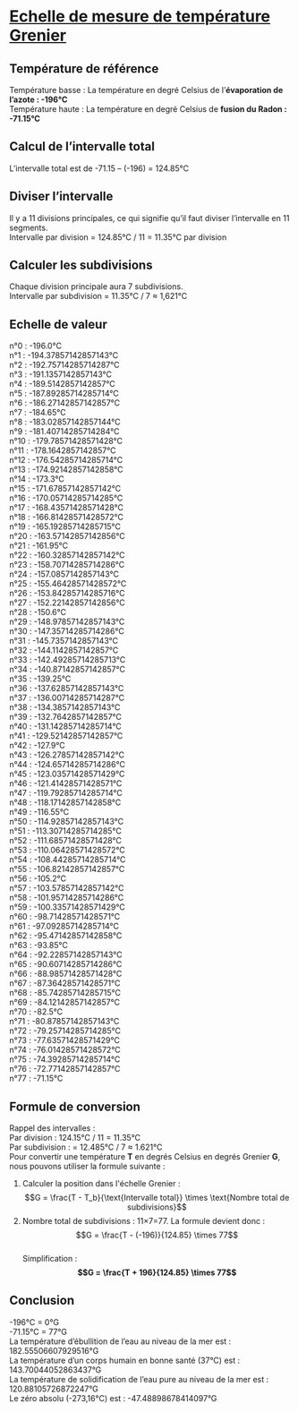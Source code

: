 # [Echelle de mesure de température Grenier](https://arthurgrenier.github.io/CelsiusToGrenier/)
## Température de référence
Température basse : La température en degré Celsius de l’**évaporation de l’azote : -196°C**  
Température haute : La température en degré Celsius de **fusion du Radon : -71.15°C**

## Calcul de l’intervalle total
L’intervalle total est de -71.15 – (-196) = 124.85°C

## Diviser l’intervalle
Il y a 11 divisions principales, ce qui signifie qu’il faut diviser l’intervalle en 11 segments.  
Intervalle par division = 124.85°C / 11 = 11.35°C par division

## Calculer les subdivisions
Chaque division principale aura 7 subdivisions.  
Intervalle par subdivision = 11.35°C / 7 ≈ 1,621°C

## Echelle de valeur
n°0 : -196.0°C  
n°1 : -194.37857142857143°C  
n°2 : -192.75714285714287°C  
n°3 : -191.1357142857143°C  
n°4 : -189.5142857142857°C  
n°5 : -187.89285714285714°C  
n°6 : -186.27142857142857°C  
n°7 : -184.65°C  
n°8 : -183.02857142857144°C  
n°9 : -181.40714285714284°C  
n°10 : -179.78571428571428°C  
n°11 : -178.1642857142857°C  
n°12 : -176.54285714285714°C  
n°13 : -174.92142857142858°C  
n°14 : -173.3°C  
n°15 : -171.67857142857142°C  
n°16 : -170.05714285714285°C  
n°17 : -168.43571428571428°C  
n°18 : -166.81428571428572°C  
n°19 : -165.19285714285715°C  
n°20 : -163.57142857142856°C  
n°21 : -161.95°C  
n°22 : -160.32857142857142°C  
n°23 : -158.70714285714286°C  
n°24 : -157.0857142857143°C  
n°25 : -155.46428571428572°C  
n°26 : -153.84285714285716°C  
n°27 : -152.22142857142856°C  
n°28 : -150.6°C  
n°29 : -148.97857142857143°C  
n°30 : -147.35714285714286°C  
n°31 : -145.7357142857143°C  
n°32 : -144.1142857142857°C  
n°33 : -142.49285714285713°C  
n°34 : -140.87142857142857°C  
n°35 : -139.25°C  
n°36 : -137.62857142857143°C  
n°37 : -136.00714285714287°C  
n°38 : -134.3857142857143°C  
n°39 : -132.7642857142857°C  
n°40 : -131.14285714285714°C  
n°41 : -129.52142857142857°C  
n°42 : -127.9°C  
n°43 : -126.27857142857142°C  
n°44 : -124.65714285714286°C  
n°45 : -123.03571428571429°C  
n°46 : -121.41428571428571°C  
n°47 : -119.79285714285714°C  
n°48 : -118.17142857142858°C  
n°49 : -116.55°C  
n°50 : -114.92857142857143°C  
n°51 : -113.30714285714285°C  
n°52 : -111.68571428571428°C  
n°53 : -110.06428571428572°C  
n°54 : -108.44285714285714°C  
n°55 : -106.82142857142857°C  
n°56 : -105.2°C  
n°57 : -103.57857142857142°C  
n°58 : -101.95714285714286°C  
n°59 : -100.33571428571429°C  
n°60 : -98.71428571428571°C  
n°61 : -97.09285714285714°C  
n°62 : -95.47142857142858°C  
n°63 : -93.85°C  
n°64 : -92.22857142857143°C  
n°65 : -90.60714285714286°C  
n°66 : -88.98571428571428°C  
n°67 : -87.36428571428571°C  
n°68 : -85.74285714285715°C  
n°69 : -84.12142857142857°C  
n°70 : -82.5°C  
n°71 : -80.87857142857143°C  
n°72 : -79.25714285714285°C  
n°73 : -77.63571428571429°C  
n°74 : -76.01428571428572°C  
n°75 : -74.39285714285714°C  
n°76 : -72.77142857142857°C  
n°77 : -71.15°C  

## Formule de conversion
Rappel des intervalles :  
Par division : 124.15°C / 11 = 11.35°C  
Par subdivision : = 12.485°C / 7 ≈ 1.621°C  
Pour convertir une température **T** en degrés Celsius en degrés Grenier **G**, nous pouvons utiliser la formule suivante :  
1. Calculer la position dans l'échelle Grenier :  
$$G = \frac{T - T_b}{\text{Intervalle total}} \times \text{Nombre total de subdivisions}$$  
2. Nombre total de subdivisions : 11×7=77. La formule devient donc :  
$$G = \frac{T - (-196)}{124.85} \times 77$$  
Simplification :  
**$$G = \frac{T + 196}{124.85} \times 77$$**  

## Conclusion
-196°C = 0°G  
-71.15°C = 77°G  
La température d’ébullition de l’eau au niveau de la mer est : 182.55506607929516°G  
La température d’un corps humain en bonne santé (37°C) est : 143.70044052863437°G  
La température de solidification de l’eau pure au niveau de la mer est : 120.88105726872247°G  
Le zéro absolu (-273,16°C) est : -47.48898678414097°G
